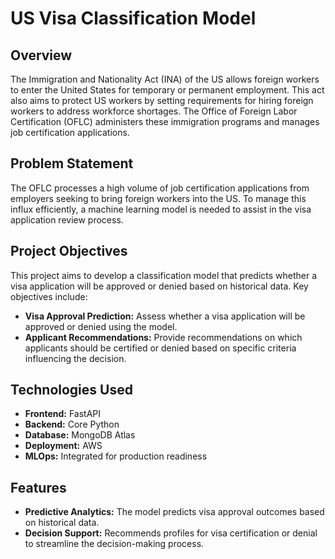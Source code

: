 # US Visa Classification Model

## Overview

The Immigration and Nationality Act (INA) of the US allows foreign workers to enter the United States for temporary or permanent employment. This act also aims to protect US workers by setting requirements for hiring foreign workers to address workforce shortages. The Office of Foreign Labor Certification (OFLC) administers these immigration programs and manages job certification applications.

## Problem Statement

The OFLC processes a high volume of job certification applications from employers seeking to bring foreign workers into the US. To manage this influx efficiently, a machine learning model is needed to assist in the visa application review process. 

## Project Objectives

This project aims to develop a classification model that predicts whether a visa application will be approved or denied based on historical data. Key objectives include:

- **Visa Approval Prediction:** Assess whether a visa application will be approved or denied using the model.
- **Applicant Recommendations:** Provide recommendations on which applicants should be certified or denied based on specific criteria influencing the decision.

## Technologies Used

- **Frontend:** FastAPI
- **Backend:** Core Python
- **Database:** MongoDB Atlas
- **Deployment:** AWS
- **MLOps:** Integrated for production readiness

## Features

- **Predictive Analytics:** The model predicts visa approval outcomes based on historical data.
- **Decision Support:** Recommends profiles for visa certification or denial to streamline the decision-making process.



